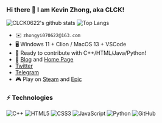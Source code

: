 ### Hi there 👋 I am Kevin Zhong, aka CLCK!

![CLCK0622's github stats](https://readme-stats.clckblog.space/api?username=CLCK0622&theme=buefy&count_private=true&show_icons=true)
![Top Langs](https://readme-stats.clckblog.space/api/top-langs/?username=CLCK0622&layout=compact)

* ✉️ `zhongyi070622@163.com`
* 🖥 Windows 11 + Clion / MacOS 13 + VSCode
* 🔨 Ready to contribute with C++/HTML/Java/Python!
* 📝 [Blog](https://pages.clckblog.space) and [Home Page](https://www.clckblog.space)
* [Twitter](https://twitter.com/KevinZh19316459)
* [Telegram](https://t.me/CLCK0622)
* 🎮 Play on [Steam](https://steamcommunity.com/id/zhongyi070622/) and [Epic](https://store.epicgames.com/zh-CN/u/3e733c852de04da686cca0abf85adda7)

### ⚡ Technologies

![C++](https://img.shields.io/badge/-C++-00599C?style=flat-square&logo=c)
![HTML5](https://img.shields.io/badge/-HTML5-E34F26?style=flat-square&logo=html5&logoColor=white)
![CSS3](https://img.shields.io/badge/-CSS3-1572B6?style=flat-square&logo=css3)
![JavaScript](https://img.shields.io/badge/-JavaScript-black?style=flat-square&logo=javascript)
![Python](https://img.shields.io/badge/-Python-black?style=flat-square&logo=Python)
![GitHub](https://img.shields.io/badge/-GitHub-181717?style=flat-square&logo=github)
